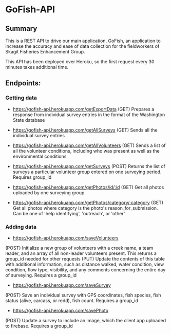 # GoFish-API
## Summary
This is a REST API to drive our main application, GoFish, an application to increase the accuracy and ease of data collection for the fieldworkers of Skagit Fisheries Enhancement Group.

This API has been deployed over Heroku, so the first request every 30 minutes takes additional time.
## Endpoints:

### Getting data
- https://gofish-api.herokuapp.com/getExportData
(GET) Prepares a response from individual survey entries in the format of the Washington State database

- https://gofish-api.herokuapp.com/getAllSurveys
(GET) Sends all the individual survey entries

- https://gofish-api.herokuapp.com/getAllVolunteers
(GET) Sends a list of all the volunteer conditions, including who was present as well as the environmental conditions

- https://gofish-api.herokuapp.com/getSurveys
(POST) Returns the list of surveys a particular volunteer group entered on one surveying period. Requires group_id

- https://gofish-api.herokuapp.com/getPhotos/id/:id
(GET) Get all photos uploaded by one surveying group

- https://gofish-api.herokuapp.com/getPhotos/category/:category
(GET) Get all photos where category is the photo's reason_for_submission. Can be one of 'help identifying', 'outreach', or 'other'

### Adding data
- https://gofish-api.herokuapp.com/saveVolunteers

(POST) Initialize a new group of volunteers with a creek name, a team leader, and an array of all non-leader volunteers present. This returns a group_id needed for other requests
(PUT) Update the contents of this table with additional information, such as distance walked, water condition, view condition, flow type, visibility, and any comments concerning the entire day of surveying. Requires a group_id
- https://gofish-api.herokuapp.com/saveSurvey

(POST) Save an individual survey with GPS coordinates, fish species, fish status (alive, carcass, or redd), fish count. Requires a group_id
- https://gofish-api.herokuapp.com/savePhoto

(POST) Update a survey to include an image, which the client app uploaded to firebase. Requires a group_id
